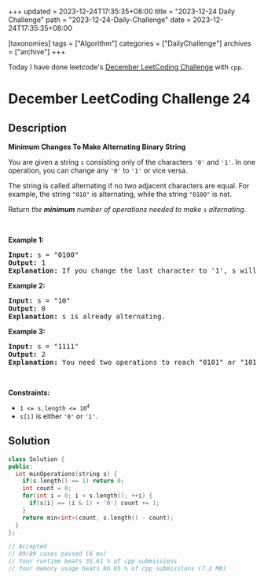 +++
updated = 2023-12-24T17:35:35+08:00
title = "2023-12-24 Daily Challenge"
path = "2023-12-24-Daily-Challenge"
date = 2023-12-24T17:35:35+08:00

[taxonomies]
tags = ["Algorithm"]
categories = ["DailyChallenge"]
archives = ["archive"]
+++

Today I have done leetcode's [December LeetCoding Challenge](https://leetcode.com/problems/minimum-changes-to-make-alternating-binary-string/) with `cpp`.

<!-- more -->

# December LeetCoding Challenge 24

## Description

**Minimum Changes To Make Alternating Binary String**

<p>You are given a string <code>s</code> consisting only of the characters <code>&#39;0&#39;</code> and <code>&#39;1&#39;</code>. In one operation, you can change any <code>&#39;0&#39;</code> to <code>&#39;1&#39;</code> or vice versa.</p>

<p>The string is called alternating if no two adjacent characters are equal. For example, the string <code>&quot;010&quot;</code> is alternating, while the string <code>&quot;0100&quot;</code> is not.</p>

<p>Return <em>the <strong>minimum</strong> number of operations needed to make</em> <code>s</code> <em>alternating</em>.</p>

<p>&nbsp;</p>
<p><strong class="example">Example 1:</strong></p>

<pre>
<strong>Input:</strong> s = &quot;0100&quot;
<strong>Output:</strong> 1
<strong>Explanation:</strong> If you change the last character to &#39;1&#39;, s will be &quot;0101&quot;, which is alternating.
</pre>

<p><strong class="example">Example 2:</strong></p>

<pre>
<strong>Input:</strong> s = &quot;10&quot;
<strong>Output:</strong> 0
<strong>Explanation:</strong> s is already alternating.
</pre>

<p><strong class="example">Example 3:</strong></p>

<pre>
<strong>Input:</strong> s = &quot;1111&quot;
<strong>Output:</strong> 2
<strong>Explanation:</strong> You need two operations to reach &quot;0101&quot; or &quot;1010&quot;.
</pre>

<p>&nbsp;</p>
<p><strong>Constraints:</strong></p>

<ul>
	<li><code>1 &lt;= s.length &lt;= 10<sup>4</sup></code></li>
	<li><code>s[i]</code> is either <code>&#39;0&#39;</code> or <code>&#39;1&#39;</code>.</li>
</ul>


## Solution

``` cpp
class Solution {
public:
  int minOperations(string s) {
    if(s.length() == 1) return 0;
    int count = 0;
    for(int i = 0; i < s.length(); ++i) {
      if(s[i] == (i & 1) + '0') count += 1;
    }
    return min<int>(count, s.length() - count);
  }
};

// Accepted
// 89/89 cases passed (6 ms)
// Your runtime beats 35.61 % of cpp submissions
// Your memory usage beats 86.65 % of cpp submissions (7.2 MB)

```
